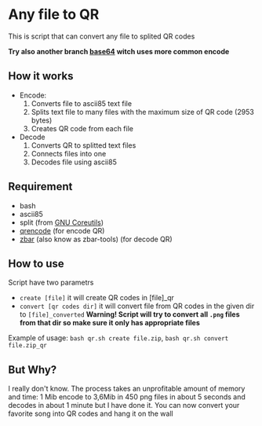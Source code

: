 # Any file to QR
This is script that can convert any file to splited QR codes

**Try also another branch [base64](https://github.com/BxOxSxS/Any-file-to-QR/tree/base64) witch uses more common encode**
## How it works
* Encode:
     1. Converts file to ascii85 text file
     2. Splits text file to many files with the maximum size of QR code (2953 bytes)
     3. Creates QR code from each file
* Decode
     1. Converts QR to splitted text files
     2. Connects files into one
     3. Decodes file using ascii85

## Requirement
* bash
* ascii85
* split (from [GNU Coreutils](https://www.gnu.org/software/coreutils/))
* [qrencode](https://github.com/fukuchi/libqrencode) (for encode QR)
* [zbar](https://github.com/mchehab/zbar) (also know as zbar-tools) (for decode QR)

## How to use
Script have two parametrs
* `create [file]` it will create QR codes in [file]_qr
* `convert [qr codes dir]` it will convert file from QR codes in the given dir to `[file]_converted` **Warning! Script will try to convert all `.png` files from that dir so make sure it only has appropriate files**

Example of usage: `bash qr.sh create file.zip`, `bash qr.sh convert file.zip_qr`

## But Why?
I really don't know. The process takes an unprofitable amount of memory and time:
1 Mib encode to 3,6Mib in 450 png files in about 5 seconds and decodes in about 1 minute but I have done it. You can now convert your favorite song into QR codes and hang it on the wall
